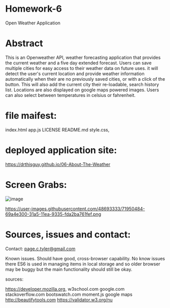 # Homework-6
Open Weather Application


# Abstract

This is an Openweather API, weather forecasting application that provides the current weather and a five day extended forecast. Users can save multiple cities for easy access to their weather data on future uses. it will detect the user's current location and provide weather information automatically when their are no previously saved cities, or with a click of the button.  This will also add the current city their re-loadable, search history list. Locations are also displayed on google maps powered images. Users can also select between temperatures in celsius or fahrenheit. 


# file maifest:

index.html
app.js 
LICENSE 
README.md 
style.css,


# deployed application site:
https://drthisguy.github.io/06-About-The-Weather


# Screen Grabs:
![image](https://user-images.githubusercontent.com/48693333/77138879-145d3b80-6a4a-11ea-80c6-4a3bc3dc35e0.png)



https://user-images.githubusercontent.com/48693333/71950484-69a4e300-31a5-11ea-9335-fda2ba761fef.png

# Sources, issues and contact:

Contact: page.c.tyler@gmail.com

Known issues.
Should have good, cross-browser capability. No know issues there
ES6 is used in managing items in local storage and so older browser may be buggy but the main functionality should still be okay.

sources:

https://developer.mozilla.org, 
w3school.com 
google.com 
stackoverflow.com
bootswatch.com
moment.js
google maps
http://beautifytools.com
https://validator.w3.org/nu
